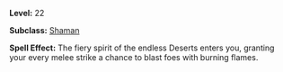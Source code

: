 <!-- TITLE: Spell: Spirit Of Inferno -->
<!-- SUBTITLE:  -->

**Level:** 22

**Subclass:** [Shaman](shaman)

**Spell Effect:** The fiery spirit of the endless Deserts enters you, granting your every melee strike a chance to blast foes with burning flames.